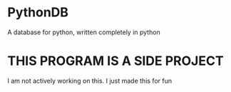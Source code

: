 # PythonDB
A database for python, written completely in python

# THIS PROGRAM IS A SIDE PROJECT
I am not actively working on this. I just made this for fun
